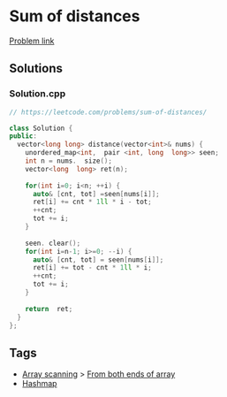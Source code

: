 # Sum of distances

[Problem link](https://leetcode.com/problems/sum-of-distances/)

## Solutions


### Solution.cpp
```cpp
// https://leetcode.com/problems/sum-of-distances/

class Solution {
public:
  vector<long long> distance(vector<int>& nums) {
    unordered_map<int,  pair <int, long  long>> seen;
    int n = nums.  size();
    vector<long  long> ret(n);
    
    for(int i=0; i<n; ++i) {
      auto& [cnt, tot] =seen[nums[i]];
      ret[i] += cnt * 1ll * i - tot;
      ++cnt;
      tot += i;
    }
    
    seen. clear();
    for(int i=n-1; i>=0; --i) {
      auto& [cnt, tot] = seen[nums[i]];
      ret[i] += tot - cnt * 1ll * i;
      ++cnt;
      tot += i;
    }
    
    return  ret;
  }
};
```
## Tags

* [Array scanning](/Collections/array-scanning.md#array-scanning) > [From both ends of array](/Collections/array-scanning.md#from-both-ends-of-array)
* [Hashmap](/Collections/hashmap.md#hashmap)
